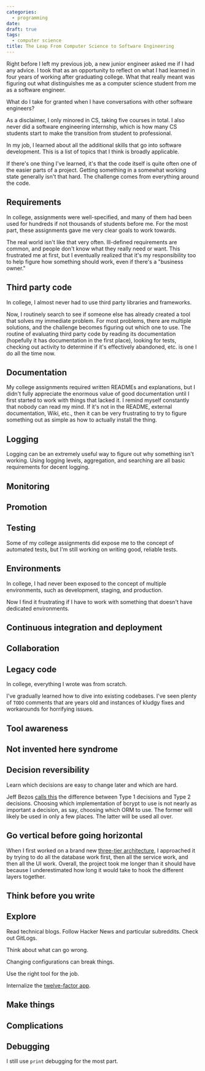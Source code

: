 ```yaml
---
categories:
  - programming
date:
draft: true
tags:
  - computer science
title: The Leap From Computer Science to Software Engineering
---
```


Right before I left my previous job, a new junior engineer asked me if I had
any advice. I took that as an opportunity to reflect on what I had learned in
four years of working after graduating college. What that really meant was
figuring out what distinguishes me as a computer science student from me as
a software engineer.

What do I take for granted when I have conversations with other software
engineers?

As a disclaimer, I only minored in CS, taking five courses in total. I also
never did a software engineering internship, which is how many CS students
start to make the transition from student to professional.

In my job, I learned about all the additional skills that go into software
development. This is a list of topics that I think is broadly applicable.

If there's one thing I've learned, it's that the code itself is quite often one
of the easier parts of a project. Getting something in a somewhat working state
generally isn't that hard. The challenge comes from everything around the code.

## Requirements

In college, assignments were well-specified, and many of them had been used for
hundreds if not thousands of students before me. For the most part, these
assignments gave me very clear goals to work towards.

The real world isn't like that very often. Ill-defined requirements are common,
and people don't know what they really need or want. This frustrated me at
first, but I eventually realized that it's my responsibility too to help figure
how something should work, even if there's a "business owner."

## Third party code

In college, I almost never had to use third party libraries and frameworks.

Now, I routinely search to see if someone else has already created a tool that
solves my immediate problem. For most problems, there are multiple solutions,
and the challenge becomes figuring out which one to use. The routine of
evaluating third party code by reading its documentation (hopefully it has
documentation in the first place), looking for tests, checking out activity to
determine if it's effectively abandoned, etc. is one I do all the time now.

## Documentation

My college assignments required written READMEs and explanations, but I didn't
fully appreciate the enormous value of good documentation until I first started
to work with things that lacked it. I remind myself constantly that nobody can
read my mind. If it's not in the README, external documentation, Wiki, etc.,
then it can be very frustrating to try to figure something out as simple as how
to actually install the thing.

## Logging

Logging can be an extremely useful way to figure out why something isn't
working.  Using logging levels, aggregation, and searching are all basic
requirements for decent logging.

## Monitoring

## Promotion

## Testing

Some of my college assignments did expose me to the concept of automated tests,
but I'm still working on writing good, reliable tests.

## Environments

In college, I had never been exposed to the concept of multiple environments,
such as development, staging, and production.

Now I find it frustrating if I have to work with something that doesn't have
dedicated environments.

## Continuous integration and deployment

## Collaboration

## Legacy code

In college, everything I wrote was from scratch.

I've gradually learned how to dive into existing codebases. I've seen plenty of
`TODO` comments that are years old and instances of kludgy fixes and
workarounds for horrifying issues.

## Tool awareness

## Not invented here syndrome

## Decision reversibility

Learn which decisions are easy to change later and which are hard.

Jeff Bezos [calls
this](https://qz.com/961350/lessons-from-the-bezos-way-and-the-success-of-amazon/)
the difference between Type 1 decisions and Type 2 decisions.  Choosing which
implementation of bcrypt to use is not nearly as important a decision, as say,
choosing which ORM to use. The former will likely be used in only a few places.
The latter will be used all over.

## Go vertical before going horizontal

When I first worked on a brand new [three-tier
architecture](https://en.wikipedia.org/wiki/Multitier_architecture), I
approached it by trying to do all the database work first, then all the service
work, and then all the UI work. Overall, the project took me longer than it
should have because I underestimated how long it would take to hook the
different layers together.

## Think before you write

## Explore

Read technical blogs. Follow Hacker News and particular subreddits. Check out
GitLogs.

Think about what can go wrong.

Changing configurations can break things.

Use the right tool for the job.

Internalize the [twelve-factor app](https://12factor.net/).

## Make things

## Complications

## Debugging

I still use `print` debugging for the most part.
